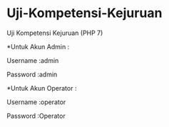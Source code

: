 # Uji-Kompetensi-Kejuruan
Uji Kompetensi Kejuruan (PHP 7)




*Untuk Akun Admin :



Username :admin



Password :admin






*Untuk Akun Operator :



Username :operator




Password :Operator
